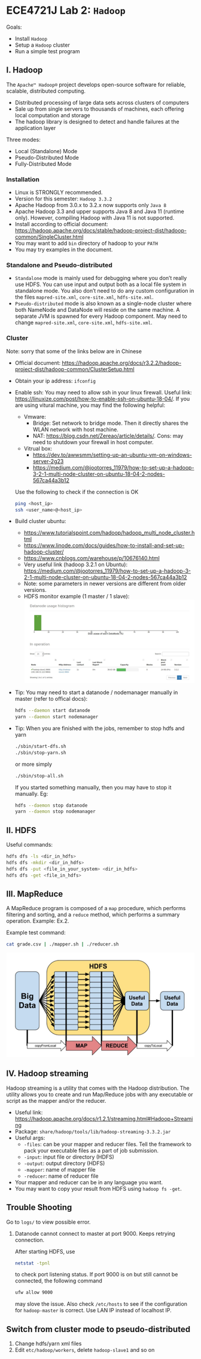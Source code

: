# ECE4721J Lab 2: `Hadoop`

Goals:
- Install `Hadoop`
- Setup a `Hadoop` cluster
- Run a simple test program

## I. Hadoop
The `Apache™ Hadoop®` project develops open-source software for reliable, scalable, distributed computing.

- Distributed processing of large data sets across clusters of computers
- Sale up from single servers to thousands of machines, each offering local computation and storage
- The hadoop library is designed to detect and handle failures at the application layer

Three modes:
- Local (Standalone) Mode
- Pseudo-Distributed Mode
- Fully-Distributed Mode

### Installation
- Linux is STRONGLY recommended.
- Version for this semester: `Hadoop 3.3.2`
- Apache Hadoop from 3.0.x to 3.2.x now supports only `Java 8`
- Apache Hadoop 3.3 and upper supports Java 8 and Java 11 (runtime only). However, compiling Hadoop with Java 11 is not supported.
- Install according to official document: https://hadoop.apache.org/docs/stable/hadoop-project-dist/hadoop-common/SingleCluster.html
- You may want to add `bin` directory of hadoop to your `PATH`
- You may try examples in the document.


### Standalone and Pseudo-distributed
- `Standalone` mode is mainly used for debugging where you don’t really use HDFS. You can use input and output both as a local file system in standalone mode. You also don’t need to do any custom configuration in the files `mapred-site.xml`, `core-site.xml`, `hdfs-site.xml`.
- `Pseudo-distributed` mode is also known as a single-node cluster where both NameNode and DataNode will reside on the same machine. A separate JVM is spawned for every Hadoop component. May need to change `mapred-site.xml`, `core-site.xml`, `hdfs-site.xml`.


### Cluster
Note: sorry that some of the links below are in Chinese
- Official document: https://hadoop.apache.org/docs/r3.2.2/hadoop-project-dist/hadoop-common/ClusterSetup.html
-  Obtain your ip address: `ifconfig`
-  Enable ssh: You may need to allow ssh in your linux firewall. Useful link: https://linuxize.com/post/how-to-enable-ssh-on-ubuntu-18-04/. If you are using vitural machine, you may find the following helpful:
   - Vmware:
      - Bridge: Set network to bridge mode. Then it directly shares the WLAN network with host machine.
      - NAT: https://blog.csdn.net/Zereao/article/details/. Cons: may need to shutdown your firewall in host computer.
    - Vitrual box:
      - https://dev.to/awwsmm/setting-up-an-ubuntu-vm-on-windows-server-2g23
      - https://medium.com/@jootorres_11979/how-to-set-up-a-hadoop-3-2-1-multi-node-cluster-on-ubuntu-18-04-2-nodes-567ca44a3b12

    Use the following to check if the connection is OK
    ```sh
    ping <host_ip>
    ssh <user_name>@<host_ip>
    ```
- Build cluster ubuntu:
  - https://www.tutorialspoint.com/hadoop/hadoop_multi_node_cluster.html
  - https://www.linode.com/docs/guides/how-to-install-and-set-up-hadoop-cluster/
  - https://www.cnblogs.com/warehouse/p/10676140.html
  - Very useful link (hadoop 3.2.1 on Ubuntu): https://medium.com/@jootorres_11979/how-to-set-up-a-hadoop-3-2-1-multi-node-cluster-on-ubuntu-18-04-2-nodes-567ca44a3b12
  - Note: some parameters in newer versions are different from older versions.
  - HDFS monitor example (1 master / 1 slave):
  ![](https://raw.githubusercontent.com/xiejinglei/links/master/new-datanode-fixed.JPG)

- Tip: You may need to start a datanode / nodemanager manually in master (refer to offical docs):
  ```sh
  hdfs --daemon start datanode
  yarn --daemon start nodemanager
  ```

- Tip: When you are finished with the jobs, remember to stop hdfs and yarn
  ```sh
  ./sbin/start-dfs.sh
  ./sbin/stop-yarn.sh
  ```
  or more simply
  ```sh
  ./sbin/stop-all.sh
  ```
  If you started something manually, then you may have to stop it manually. Eg:
  ```sh
  hdfs --daemon stop datanode
  yarn --daemon stop nodemanager
  ```

## II. HDFS
Useful commands:

```bash
hdfs dfs -ls <dir_in_hdfs>
hdfs dfs -mkdir <dir_in_hdfs>
hdfs dfs -put <file_in_your_system> <dir_in_hdfs>
hdfs dfs -get <file_in_hdfs>
```

## III. MapReduce
A MapReduce program is composed of a `map` procedure, which performs filtering and sorting, and a `reduce` method, which performs a summary operation. Example: Ex.2.

Example test command:
```sh
cat grade.csv | ./mapper.sh | ./reducer.sh
```

![avatar](https://raw.githubusercontent.com/xiejinglei/links/master/mr.JPG)

## IV. Hadoop streaming
Hadoop streaming is a utility that comes with the Hadoop distribution. The utility allows you to create and run Map/Reduce jobs with any executable or script as the mapper and/or the reducer.

- Useful link: https://hadoop.apache.org/docs/r1.2.1/streaming.html#Hadoop+Streaming
- Package: `share/hadoop/tools/lib/hadoop-streaming-3.3.2.jar`
- Useful args:
  - `-files`: can be your mapper and reducer files. Tell the framework to pack your executable files as a part of job submission.
  - `-input`: input file or directory (HDFS)
  - `-output`: output directory (HDFS)
  - `-mapper`: name of mapper file
  - `-reducer`: name of reducer file
- Your mapper and reducer can be in any language you want.
- You may want to copy your result from HDFS using `hadoop fs -get`.


## Trouble Shooting
Go to `logs/` to view possible error.
1. Datanode cannot connect to master at port 9000. Keeps retrying connection.

   After starting HDFS, use
   ```sh
   netstat -tpnl
   ```
   to check port listening status. If port 9000 is on but still cannot be connected, the following command

   ```sh
   ufw allow 9000
   ```
   may slove the issue. Also check `/etc/hosts` to see if the configuration for `hadoop-master` is correct. Use LAN IP instead of localhost IP.


## Switch from cluster mode to pseudo-distributed
1. Change hdfs/yarn xml files
2. Edit `etc/hadoop/workers`, delete `hadoop-slave1` and so on
